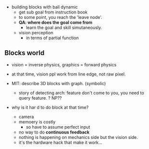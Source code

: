 - building blocks with ball dynamic
    + get sub goal from instruction book
    + to some point, you reach the 'leave node'.
    + __QA: where does the goal come from__
        * learn the goal and skill simutaneously.
    + vision perception
        * in terms of partial function


## Blocks world
- vision = inverse physics, graphics = forward physics
- at that time, vision ppl work from line edge, not raw pixel.
- MIT: describe 3D blocks with graph.  (symbolic)
    + story of detecting arch: feature don't come to you, you need to query feature. ? NP??

- why is it har d to do block  at that time?
    + camera
    + memoery is costly
        * so have to assume perfect input
    + no way to do __continuous feedback__
    + nothing is happening on mechanics side but the vision side.
    + it's the hardware hack that make it work...
